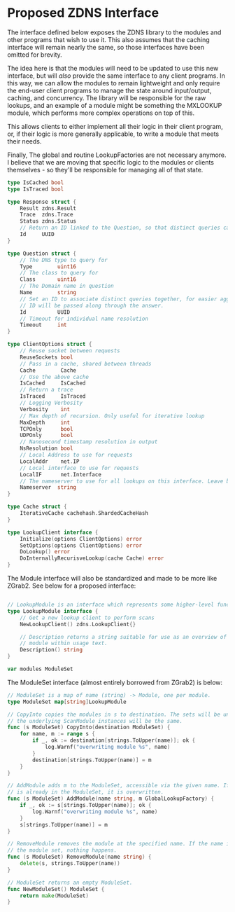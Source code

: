 # Proposed ZDNS Interface 

The interface defined below exposes the ZDNS library to the modules and other programs that wish to use it. This also assumes that the caching interface will remain nearly the same, so those interfaces have been omitted for brevity.

The idea here is that the modules will need to be updated to use this new interface, but will _also_ provide the same interface to any client programs. In this way, we can allow the modules to remain lightweight and only require the end-user client programs to manage the state around input/output, caching, and concurrency. The library will be responsible for the raw lookups, and an example of a module might be something the MXLOOKUP module, which performs more complex operations on top of this. 

This allows clients to either implement all their logic in their client program, or, if their logic is more generally applicable, to write a module that meets their needs.

Finally, The global and routine LookupFactories are not necessary anymore. I believe that we are moving that specific logic to the modules or clients themselves - so they'll be responsible for managing all of that state.


```go
type IsCached bool
type IsTraced bool

type Response struct {
    Result zdns.Result
    Trace  zdns.Trace
    Status zdns.Status
    // Return an ID linked to the Question, so that distinct queries can be linked.
    Id     UUID
}

type Question struct {
    // The DNS type to query for
	Type        uint16
    // The class to query for
	Class       uint16
    // The Domain name in question
	Name        string
    // Set an ID to associate distinct queries together, for easier aggregation
    // ID will be passed along through the answer.
    Id          UUID
    // Timeout for individual name resolution
    Timeout     int
}

type ClientOptions struct {
    // Reuse socket between requests
    ReuseSockets bool
    // Pass in a cache, shared between threads
    Cache        Cache
    // Use the above cache
    IsCached     IsCached
    // Return a trace
    IsTraced     IsTraced
    // Logging Verbosity
    Verbosity    int
    // Max depth of recursion. Only useful for iterative lookup
    MaxDepth     int
    TCPOnly      bool
    UDPOnly      bool
    // Nanosecond timestamp resolution in output
    NsResolution bool
    // Local Address to use for requests
    LocalAddr    net.IP
    // Local interface to use for requests
    LocalIF      net.Interface
    // The nameserver to use for all lookups on this interface. Leave blank for default (system?) resolver
    Nameserver  string
}

type Cache struct {
	IterativeCache cachehash.ShardedCacheHash
}

type LookupClient interface {
	Initialize(options ClientOptions) error
    SetOptions(options ClientOptions) error
	DoLookup() error
	DoInternallyRecurisveLookup(cache Cache) error
}
```

The Module interface will also be standardized and made to be more like ZGrab2. See below for a proposed interface:

```go

// LookupModule is an interface which represents some higher-level functionality above a 
type LookupModule interface {
    // Get a new lookup client to perform scans
	NewLookupClient() zdns.LookupClient{}

	// Description returns a string suitable for use as an overview of this
	// module within usage text.
	Description() string
}

var modules ModuleSet

```

The ModuleSet interface (almost entirely borrowed from ZGrab2) is below:

```go
// ModuleSet is a map of name (string) -> Module, one per module.
type ModuleSet map[string]LookupModule

// CopyInto copies the modules in s to destination. The sets will be unique, but
// the underlying ScanModule instances will be the same.
func (s ModuleSet) CopyInto(destination ModuleSet) {
	for name, m := range s {
		if _, ok := destination[strings.ToUpper(name)]; ok {
			log.Warnf("overwriting module %s", name)
		}
		destination[strings.ToUpper(name)] = m
	}
}

// AddModule adds m to the ModuleSet, accessible via the given name. If the name
// is already in the ModuleSet, it is overwritten.
func (s ModuleSet) AddModule(name string, m GlobalLookupFactory) {
	if _, ok := s[strings.ToUpper(name)]; ok {
		log.Warnf("overwriting module %s", name)
	}
	s[strings.ToUpper(name)] = m
}

// RemoveModule removes the module at the specified name. If the name is not in
// the module set, nothing happens.
func (s ModuleSet) RemoveModule(name string) {
	delete(s, strings.ToUpper(name))
}

// ModuleSet returns an empty ModuleSet.
func NewModuleSet() ModuleSet {
	return make(ModuleSet)
}
```